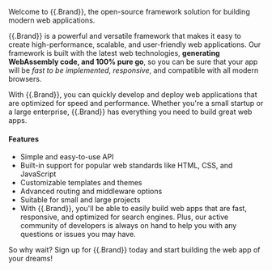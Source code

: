 Welcome to {{.Brand}}, the open-source framework solution for building modern web applications.

{{.Brand}} is a powerful and versatile framework that makes it easy to create high-performance, scalable, and user-friendly web applications. Our framework is built with the latest web technologies, <strong>generating WebAssembly code, and 100% pure go</strong>, so you can be sure that your app will be _fast to be implemented_, _responsive_, and compatible with all modern browsers.

With {{.Brand}}, you can quickly develop and deploy web applications that are optimized for speed and performance. Whether you're a small startup or a large enterprise, {{.Brand}} has everything you need to build great web apps.

#### Features

- Simple and easy-to-use API
- Built-in support for popular web standards like HTML, CSS, and JavaScript
- Customizable templates and themes
- Advanced routing and middleware options
- Suitable for small and large projects
- With {{.Brand}}, you'll be able to easily build web apps that are fast, responsive, and optimized for search engines. Plus, our active community of developers is always on hand to help you with any questions or issues you may have.

So why wait? Sign up for {{.Brand}} today and start building the web app of your dreams!



